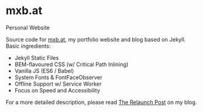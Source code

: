 # mxb.at
Personal Website

Source code for [mxb.at](https://mxb.at), my portfolio website and blog based on Jekyll.
Basic ingredients:

* Jekyll Static Files
* BEM-flavoured CSS (w/ Critical Path Inlining)
* Vanilla JS (ES6 / Babel)
* System Fonts & FontFaceObserver
* Offline Support w/ Service Worker
* Focus on Speed and Accessibility

For a more detailed description, please read [The Relaunch Post](https://mxb.at/blog/the-relaunch-post/) on my blog. 